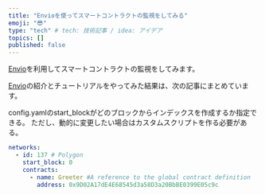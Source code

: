 ```yaml
---
title: "Envioを使ってスマートコントラクトの監視をしてみる"
emoji: "😎"
type: "tech" # tech: 技術記事 / idea: アイデア
topics: []
published: false
---
```


[Envio](https://envio.dev/)を利用してスマートコントラクトの監視をしてみます。

[Envio](https://envio.dev/)の紹介とチュートリアルをやってみた結果は、次の記事にまとめています。


config.yamlのstart_blockがどのブロックからインデックスを作成するか指定できる。
ただし、動的に変更したい場合はカスタムスクリプトを作る必要がある。

```config.yaml
networks:
  - id: 137 # Polygon
    start_block: 0
    contracts:
      - name: Greeter #A reference to the global contract definition
        address: 0x9D02A17dE4E68545d3a58D3a20BbBE0399E05c9c
```
